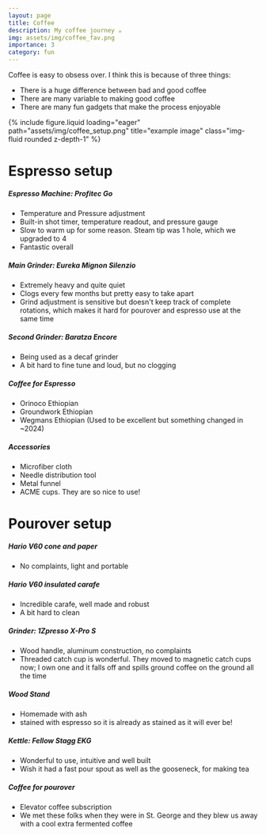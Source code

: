 ```yaml
---
layout: page
title: Coffee
description: My coffee journey ☕
img: assets/img/coffee_fav.png
importance: 3
category: fun
---
```


Coffee is easy to obsess over. I think this is because of three things:
* There is a huge difference between bad and good coffee
* There are many variable to making good coffee
* There are many fun gadgets that make the process enjoyable


<div class="row">
    <div class="col-sm mt-3 mt-md-0">
        {% include figure.liquid loading="eager" path="assets/img/coffee_setup.png" title="example image" class="img-fluid rounded z-depth-1" %}
    </div>
</div>

# Espresso setup

##### Espresso Machine: Profitec Go
* Temperature and Pressure adjustment
* Built-in shot timer, temperature readout, and pressure gauge
* Slow to warm up for some reason. Steam tip was 1 hole, which we upgraded to 4
* Fantastic overall

##### Main Grinder: Eureka Mignon Silenzio
* Extremely heavy and quite quiet
* Clogs every few months but pretty easy to take apart
* Grind adjustment is sensitive but doesn't keep track of complete rotations, which makes it hard for pourover and espresso use at the same time

##### Second Grinder: Baratza Encore
* Being used as a decaf grinder
* A bit hard to fine tune and loud, but no clogging

##### Coffee for Espresso
* Orinoco Ethiopian
* Groundwork Ethiopian
* Wegmans Ethiopian (Used to be excellent but something changed in ~2024)

##### Accessories
* Microfiber cloth
* Needle distribution tool
* Metal funnel
* ACME cups. They are so nice to use!

# Pourover setup

##### Hario V60 cone and paper
* No complaints, light and portable

##### Hario V60 insulated carafe
* Incredible carafe, well made and robust
* A bit hard to clean

##### Grinder: 1Zpresso X-Pro S
* Wood handle, aluminum construction, no complaints
* Threaded catch cup is wonderful. They moved to magnetic catch cups now; I own one and it falls off and spills ground coffee on the ground all the time

##### Wood Stand
* Homemade with ash
* stained with espresso so it is already as stained as it will ever be!

##### Kettle: Fellow Stagg EKG
* Wonderful to use, intuitive and well built
* Wish it had a fast pour spout as well as the gooseneck, for making tea

##### Coffee for pourover
* Elevator coffee subscription 
* We met these folks when they were in St. George and they blew us away with a cool extra fermented coffee
